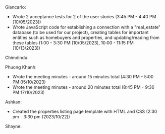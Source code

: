 Giancarlo:
- Wrote 2 acceptance tests for 2 of the user stories (3:45 PM - 4:40 PM (10/05/2023))
- Wrote JavaScript code for establishing a connection with a "real_estate" database (to be used for our project), creating tables for important entities such as homebuyers and properties, and updating/reading from these tables (1:00 - 3:30 PM (10/05/2023), 10:00 - 11:15 PM (10/13/2023))

Chimdindu:


Phuong Khanh:
- Wrote the meeting minutes - around 15 minutes total (4:30 PM - 5:00 PM 05/10/2023)
- Wrote the meeting minutes - around 20 minutes total (8:45 PM - 9:30 PM 17/10/2023)

Ashkan:
- Created the properties listing page template with HTML and CSS (2:30 pm - 3:30 pm (2023/10/22))

Shayne:
